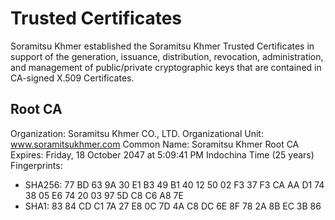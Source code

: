 # Trusted Certificates

Soramitsu Khmer established the Soramitsu Khmer Trusted Certificates in support of the generation, issuance, distribution, revocation, administration, and management of public/private cryptographic keys that are contained in CA-signed X.509 Certificates.

## Root CA

Organization: Soramitsu Khmer CO., LTD.
Organizational Unit: www.soramitsukhmer.com
Common Name: Soramitsu Khmer Root CA
Expires: Friday, 18 October 2047 at 5:09:41 PM Indochina Time (25 years)
Fingerprints:
- SHA256: 77 BD 63 9A 30 E1 B3 49 B1 40 12 50 02 F3 37 F3 CA AA D1 74 38 05 E6 74 20 03 97 5D C8 C6 A8 7E
- SHA1: 83 84 CD C1 7A 27 E8 0C 7D 4A C8 DC 6E 8F 78 2A 8B EC 3B 86
